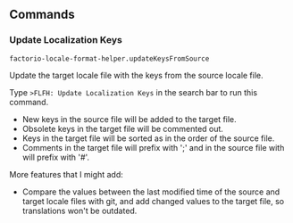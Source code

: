 ## Commands

### Update Localization Keys

`factorio-locale-format-helper.updateKeysFromSource`

Update the target locale file with the keys from the source locale file.

Type `>FLFH: Update Localization Keys` in the search bar to run this command.

- New keys in the source file will be added to the target file.
- Obsolete keys in the target file will be commented out.
- Keys in the target file will be sorted as in the order of the source file.
- Comments in the target file will prefix with ';' and in the source file with will prefix with '#'.


More features that I might add:

- Compare the values between the last modified time of the source and target locale files with git, and add changed values to the target file, so translations won't be outdated.